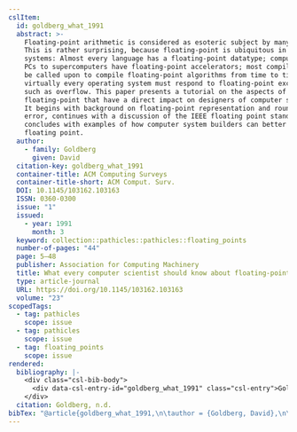 ```yaml
---
cslItem:
  id: goldberg_what_1991
  abstract: >-
    Floating-point arithmetic is considered as esoteric subject by many people.
    This is rather surprising, because floating-point is ubiquitous in computer
    systems: Almost every language has a floating-point datatype; computers from
    PCs to supercomputers have floating-point accelerators; most compilers will
    be called upon to compile floating-point algorithms from time to time; and
    virtually every operating system must respond to floating-point exceptions
    such as overflow. This paper presents a tutorial on the aspects of
    floating-point that have a direct impact on designers of computer systems.
    It begins with background on floating-point representation and rounding
    error, continues with a discussion of the IEEE floating point standard, and
    concludes with examples of how computer system builders can better support
    floating point.
  author:
    - family: Goldberg
      given: David
  citation-key: goldberg_what_1991
  container-title: ACM Computing Surveys
  container-title-short: ACM Comput. Surv.
  DOI: 10.1145/103162.103163
  ISSN: 0360-0300
  issue: "1"
  issued:
    - year: 1991
      month: 3
  keyword: collection::pathicles::pathicles::floating_points
  number-of-pages: "44"
  page: 5–48
  publisher: Association for Computing Machinery
  title: What every computer scientist should know about floating-point arithmetic
  type: article-journal
  URL: https://doi.org/10.1145/103162.103163
  volume: "23"
scopedTags:
  - tag: pathicles
    scope: issue
  - tag: pathicles
    scope: issue
  - tag: floating_points
    scope: issue
rendered:
  bibliography: |-
    <div class="csl-bib-body">
      <div data-csl-entry-id="goldberg_what_1991" class="csl-entry">Goldberg, D. n.d.. What every computer scientist should know about floating-point arithmetic. <i>ACM Computing Surveys</i>, <i>23</i>(1), 5–48. https://doi.org/10.1145/103162.103163</div>
    </div>
  citation: Goldberg, n.d.
bibTex: "@article{goldberg_what_1991,\n\tauthor = {Goldberg, David},\n\tjournal = {ACM Computing Surveys},\n\tnumber = {1},\n\tpages = {5--48},\n\tpublisher = {Association for Computing Machinery},\n\ttitle = {What every computer scientist should know about floating-point arithmetic},\n\tvolume = {23},\n}\n\n"
---
```

